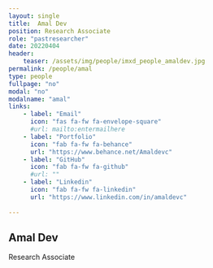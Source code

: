 ```yaml
---
layout: single
title:  Amal Dev
position: Research Associate
role: "pastresearcher"
date: 20220404
header:
    teaser: /assets/img/people/imxd_people_amaldev.jpg
permalink: /people/amal
type: people
fullpage: "no"
modal: "no"
modalname: "amal"
links:
    - label: "Email"
      icon: "fas fa-fw fa-envelope-square"
      #url: mailto:entermailhere
    - label: "Portfolio"
      icon: "fab fa-fw fa-behance"
      url: "https://www.behance.net/Amaldevc"
    - label: "GitHub"
      icon: "fab fa-fw fa-github"
      #url: ""
    - label: "Linkedin"
      icon: "fab fa-fw fa-linkedin"
      url: "https://www.linkedin.com/in/amaldevc"
      
---
```


## Amal Dev
Research Associate

